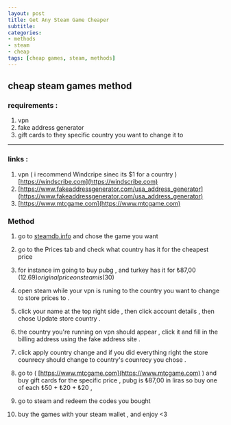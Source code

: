 ```yaml
---
layout: post
title: Get Any Steam Game Cheaper
subtitle: 
categories:
- methods
- steam
- cheap
tags: [cheap games, steam, methods]
---
```

## cheap steam games method 

### requirements  : 

1. vpn <br>
2. fake address generator  <br>
3. gift cards to they specific country you want to change it to <br>  

--------

### links :
1. vpn ( i recommend  Windcripe sinec its $1 for a country ) [https://windscribe.com](https://windscribe.com) <br>
2.  [https://www.fakeaddressgenerator.com/usa_address_generator](https://www.fakeaddressgenerator.com/usa_address_generator) <br>
3. [https://www.mtcgame.com](https://www.mtcgame.com)

### Method

1. go to [steamdb.info](https://steamdb.info/) and chose the game you want

2. go to the Prices tab and check what country has it for the cheapest price

3. for instance  im going to buy pubg , and turkey has it for ₺87,00 ($12.69) original price on steam is ($30)

4. open steam while your vpn is runing to the country you want to change to store prices to .

5. click your name at the top right side , then click account details , then chose Update store country .

6. the country you're running on vpn should appear , click it and fill in the billing address using the fake address site .

7. click apply country change and if you did everything right the store counrecy should change to country's counrecy you chose .

8. go to ( [https://www.mtcgame.com](https://www.mtcgame.com) ) and buy gift cards for the specific price , pubg is ₺87,00 in liras so buy one  of each ₺50 + ₺20 + ₺20 , 

9. go to steam and redeem the codes you bought 

10. buy the games with your steam wallet , and enjoy <3
